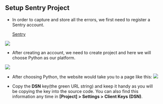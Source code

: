 ## Setup Sentry Project

- In order to capture and store all the errors, we first need to register a Sentry account. 

	[Sentry](https://sentry.io)
	
![](https://tva1.sinaimg.cn/large/e6c9d24egy1h28gkr092fj212a0u0jwy.jpg)

- After creating an account, we need to create project and here we will choose Python as our platform.

![](https://tva1.sinaimg.cn/large/e6c9d24egy1h28gllqstbj20yf0u0q6g.jpg)

- After choosing Python, the website would take you to a page like this:
![](https://tva1.sinaimg.cn/large/e6c9d24egy1h28gxczca9j219i0g6wgk.jpg)

- Copy the **DSN** key(the green URL string) and keep it handy as you will be copying the key into the source code. You can also find this information any time in **[Project] > Settings > Client Keys (DSN)**.
